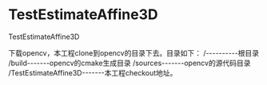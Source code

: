 # TestEstimateAffine3D
TestEstimateAffine3D

下载opencv，本工程clone到opencv的目录下去。目录如下：
/----------根目录
 /build-------opencv的cmake生成目录
 /sources-------opencv的源代码目录
 /TestEstimateAffine3D-------本工程checkout地址。
 
 
